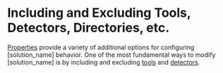 # Including and Excluding Tools, Detectors, Directories, etc.

[Properties](../../properties/all-properties.md) provide a variety of additional options for configuring [solution_name] behavior. One of the
most fundamental ways to modify [solution_name] is by including and excluding [tools](../../components/tools.md) and [detectors](../../components/detectors.dita).





